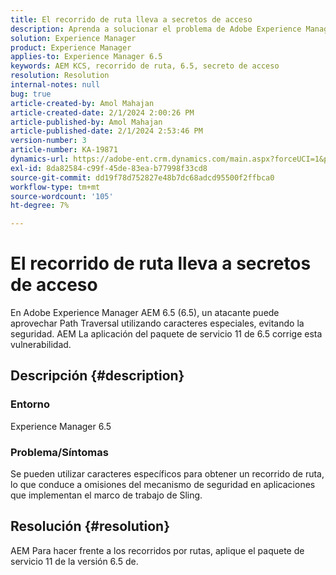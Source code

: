 ```yaml
---
title: El recorrido de ruta lleva a secretos de acceso
description: Aprenda a solucionar el problema de Adobe Experience Manager 6.5 en el que el recorrido de la ruta conduce a una violación de seguridad. Aplicar Service Pack 11.
solution: Experience Manager
product: Experience Manager
applies-to: Experience Manager 6.5
keywords: AEM KCS, recorrido de ruta, 6.5, secreto de acceso
resolution: Resolution
internal-notes: null
bug: true
article-created-by: Amol Mahajan
article-created-date: 2/1/2024 2:00:26 PM
article-published-by: Amol Mahajan
article-published-date: 2/1/2024 2:53:46 PM
version-number: 3
article-number: KA-19871
dynamics-url: https://adobe-ent.crm.dynamics.com/main.aspx?forceUCI=1&pagetype=entityrecord&etn=knowledgearticle&id=5e44cd3b-0ac1-ee11-9079-6045bd0065f9
exl-id: 8da82584-c99f-45de-83ea-b77998f33cd8
source-git-commit: dd19f78d752827e48b7dc68adcd95500f2ffbca0
workflow-type: tm+mt
source-wordcount: '105'
ht-degree: 7%

---
```


# El recorrido de ruta lleva a secretos de acceso


En Adobe Experience Manager AEM 6.5 (6.5), un atacante puede aprovechar Path Traversal utilizando caracteres especiales, evitando la seguridad. AEM La aplicación del paquete de servicio 11 de 6.5 corrige esta vulnerabilidad.

## Descripción {#description}


### <b>Entorno</b>

Experience Manager 6.5



### <b>Problema/Síntomas</b>

Se pueden utilizar caracteres específicos para obtener un recorrido de ruta, lo que conduce a omisiones del mecanismo de seguridad en aplicaciones que implementan el marco de trabajo de Sling.


## Resolución {#resolution}

AEM Para hacer frente a los recorridos por rutas, aplique el paquete de servicio 11 de la versión 6.5 de.

